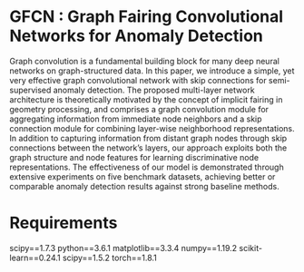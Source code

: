 # GFCN : Graph Fairing Convolutional Networks for Anomaly Detection

Graph convolution is a fundamental building block for many deep neural networks on graph-structured data.
In this paper, we introduce a simple, yet very effective graph convolutional network with skip connections for
semi-supervised anomaly detection. The proposed multi-layer network architecture is theoretically motivated by
the concept of implicit fairing in geometry processing, and comprises a graph convolution module for aggregating
information from immediate node neighbors and a skip connection module for combining layer-wise neighborhood
representations. In addition to capturing information from distant graph nodes through skip connections between the
network’s layers, our approach exploits both the graph structure and node features for learning discriminative node
representations. The effectiveness of our model is demonstrated through extensive experiments on five benchmark
datasets, achieving better or comparable anomaly detection results against strong baseline methods.


# Requirements
scipy==1.7.3
python==3.6.1
matplotlib==3.3.4
numpy==1.19.2
scikit-learn==0.24.1
scipy==1.5.2
torch==1.8.1


